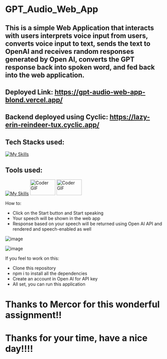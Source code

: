 # GPT_Audio_Web_App

## This is a simple Web Application that interacts with users interprets voice input from users, converts voice input to text, sends the text to OpenAI and receives random responses generated by Open AI, converts the GPT response back into spoken word, and fed back into the web application.

## Deployed Link: https://gpt-audio-web-app-blond.vercel.app/
## Backend deployed using Cyclic: https://lazy-erin-reindeer-tux.cyclic.app/

## Tech Stacks used:
[![My Skills](https://skillicons.dev/icons?i=js,nodejs,express,html,css)](https://skillicons.dev) 


## Tools used:
[![My Skills](https://skillicons.dev/icons?i=vercel,github)](https://skillicons.dev)
<img alt="Coder GIF" height=50 width=80 src="https://www.w3schools.com/whatis/img_npm.jpg" />
<img alt="Coder GIF" height=50 width=80 src="https://logowik.com/content/uploads/images/openai5002.jpg" />


How to:
* Click on the Start button and Start speaking
* Your speech will be shown in the web app
* Response based on your speech will be returned using Open AI API and rendered and speech-enabled as well

![image](https://github.com/DhaanuI/GPT_Audio_Web_App/assets/112754832/752b9522-b4d4-457a-9537-14cb35ff747c)

![image](https://github.com/DhaanuI/GPT_Audio_Web_App/assets/112754832/6c610107-d989-4ef7-b239-dea4a1af3128)

If you feel to work on this:
* Clone this repository
* npm i to install all the dependencies
* Create an account in Open AI for API key
* All set, you can run this application


# Thanks to Mercor for this wonderful assignment!!


# Thanks for your time, have a nice day!!!!


